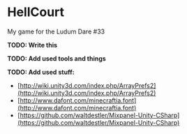 # HellCourt
My game for the Ludum Dare #33

**TODO: Write this**

**TODO: Add used tools and things**

**TODO: Add used stuff:**
- [http://wiki.unity3d.com/index.php/ArrayPrefs2](http://wiki.unity3d.com/index.php/ArrayPrefs2)
- [http://www.dafont.com/minecraftia.font](http://www.dafont.com/minecraftia.font)
- [https://github.com/waltdestler/Mixpanel-Unity-CSharp](https://github.com/waltdestler/Mixpanel-Unity-CSharp)
